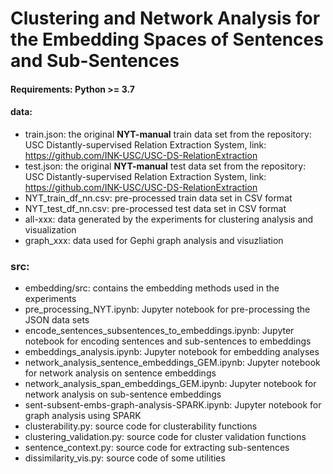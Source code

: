# Clustering and Network Analysis for the Embedding Spaces of Sentences and Sub-Sentences
#### Requirements: Python >= 3.7
#### data: 
- train.json: the original **NYT-manual** train data set from the repository: USC Distantly-supervised Relation Extraction System, link: https://github.com/INK-USC/USC-DS-RelationExtraction
- test.json: the original **NYT-manual** test data set from the repository: USC Distantly-supervised Relation Extraction System, link: https://github.com/INK-USC/USC-DS-RelationExtraction
- NYT_train_df_nn.csv: pre-processed train data set in CSV format
- NYT_test_df_nn.csv: pre-processed test data set in CSV format
- all-xxx: data generated by the experiments for clustering analysis and visualization
- graph_xxx: data used for Gephi graph analysis and visuzliation
### src:
- embedding/src: contains the embedding methods used in the experiments
- pre_processing_NYT.ipynb: Jupyter notebook for pre-processing the JSON data sets
- encode_sentences_subsentences_to_embeddings.ipynb: Jupyter notebook for encoding sentences and sub-sentences to embeddings
- embeddings_analysis.ipynb: Jupyter notebook for embedding analyses
- network_analysis_sentence_embeddings_GEM.ipynb: Jupyter notebook for network analysis on sentence embeddings
- network_analysis_span_embeddings_GEM.ipynb: Jupyter notebook for network analysis on sub-sentence embeddings
- sent-subsent-embs-graph-analysis-SPARK.ipynb: Jupyter notebook for graph analysis using SPARK
- clusterability.py: source code for clusterability functions
- clustering_validation.py: source code for cluster validation functions
- sentence_context.py: source code for extracting sub-sentences
- dissimilarity_vis.py: source code of some utilities


